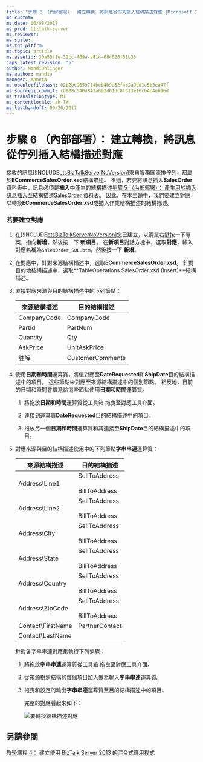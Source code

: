 ```yaml
---
title: "步驟 6 （內部部署）： 建立轉換，將訊息從佇列插入結構描述對應 |Microsoft 文件"
ms.custom: 
ms.date: 06/08/2017
ms.prod: biztalk-server
ms.reviewer: 
ms.suite: 
ms.tgt_pltfrm: 
ms.topic: article
ms.assetid: 30a55f1e-32cc-409a-a814-084026f51b35
caps.latest.revision: "5"
author: MandiOhlinger
ms.author: mandia
manager: anneta
ms.openlocfilehash: 02b2be9659714beb4b9a52f4c2a9dd1e5b3ea47f
ms.sourcegitcommit: cb908c540d8f1a692d01dc8f313e16cb4b4e696d
ms.translationtype: MT
ms.contentlocale: zh-TW
ms.lasthandoff: 09/20/2017
---
```

# <a name="step-6-on-premises-create-a-transform-to-map-the-message-from-the-queue-to-the-insert-schema"></a>步驟 6 （內部部署）： 建立轉換，將訊息從佇列插入結構描述對應
接收的訊息[!INCLUDE[btsBizTalkServerNoVersion](../includes/btsbiztalkservernoversion-md.md)]來自服務匯流排佇列，都屬於**ECommerceSalesOrder.xsd**結構描述。 不過，若要將訊息插入**SalesOrder**資料表中，訊息必須是**插入**中產生的結構描述[步驟 5 （內部部署）： 產生用於插入訊息插入至結構描述SalesOrder 資料表](../core/step-5-generate-the-schema-for-inserting-a-message-into-salesorder-table.md)。 因此，在本主題中，我們要建立對應，以轉換**ECommerceSalesOrder.xsd**成插入作業結構描述的結構描述。  
  
### <a name="to-create-a-map"></a>若要建立對應  
  
1.  在[!INCLUDE[btsBizTalkServerNoVersion](../includes/btsbiztalkservernoversion-md.md)]您已建立，以滑鼠右鍵按一下專案，指向**新增**，然後按一下 **新項目**。 在**新項目**對話方塊中，選取**對應**，輸入對應名稱為`SalesOrder_SQL.btm`，然後按一下 **新增**。  
  
2.  在對應中，針對來源結構描述中，選取**ECommerceSalesOrder.xsd**。 針對目的地結構描述中，選取**TableOperations.SalesOrder.xsd (Insert)**結構描述。  
  
3.  直接對應來源與目的結構描述中的下列節點：  
  
    |來源結構描述|目的結構描述|  
    |-------------------|------------------------|  
    |CompanyCode|CompanyCode|  
    |PartId|PartNum|  
    |Quantity|Qty|  
    |AskPrice|UnitAskPrice|  
    |註解|CustomerComments|  
  
4.  使用**日期和時間**運算質，將值對應至**DateRequested**和**ShipDate**目的結構描述中的項目。 這些節點未對應至來源結構描述中的個別節點。 相反地，目前的日期和時間會傳遞給這些節點使用**日期和時間**運算質。  
  
    1.  將拖放**日期和時間**運算質從工具箱 拖曳至對應工具介面。  
  
    2.  連接到運算質**DateRequested**目的結構描述中的項目。  
  
    3.  拖放另一個**日期和時間**運算質和其連接至**ShipDate**目的結構描述中的項目。  
  
5.  對應來源與目的結構描述使用中的下列節點**字串串連**運算質：  
  
    |來源結構描述|目的結構描述|  
    |-------------------|------------------------|  
    |Address\Line1|SellToAddress<br /><br /> BillToAddress|  
    |Address\Line2|SellToAddress<br /><br /> BillToAddress|  
    |Address\City|SellToAddress<br /><br /> BillToAddress|  
    |Address\State|SellToAddress<br /><br /> BillToAddress|  
    |Address\Country|SellToAddress<br /><br /> BillToAddress|  
    |Address\ZipCode|SellToAddress<br /><br /> BillToAddress|  
    |Contact\FirstName|PartnerContact|  
    |Contact\LastName||  
  
     針對各字串串連對應集執行下列步驟：  
  
    1.  將拖放**字串串連**運算質從工具箱 拖曳至對應工具介面。  
  
    2.  從來源樹狀結構的每個項目加入做為輸入**字串串連**運算質。  
  
    3.  拖曳和設定的輸出**字串串連**運算質至目的結構描述中的項目。  
  
         完整的對應看起來如下：  
  
         ![要轉換結構描述對應](../core/media/bts2010r2-tut1-map.jpg "BTS2010R2_Tut1_Map")  
  
## <a name="see-also"></a>另請參閱  
 [教學課程 4： 建立使用 BizTalk Server 2013 的混合式應用程式](../core/tutorial-4-creating-a-hybrid-application-using-biztalk-server-2013.md)